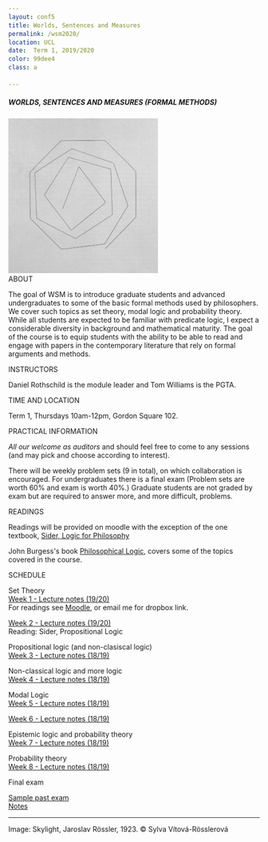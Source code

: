 ```yaml
---
layout: conf5
title: Worlds, Sentences and Measures
permalink: /wsm2020/
location: UCL
date:  Term 1, 2019/2020
color: 99dee4
class: a

---
```



##### WORLDS, SENTENCES AND MEASURES (FORMAL METHODS)

<img src="/materials/bill.jpg" width="300">

<div class="maintext" markdown="1">

<div class="title"> ABOUT </div>

The goal of WSM is to introduce graduate students and advanced undergraduates to some of the basic formal methods used by philosophers. We cover such topics as set theory, modal logic and probability theory.  While all students are expected to be familiar with predicate logic, I expect a considerable diversity in background and mathematical maturity. The goal of the course is to equip students with the ability to be able to read and engage with papers in the contemporary literature that rely on formal arguments and methods.


<div class="title"> INSTRUCTORS </div>

Daniel Rothschild is the module leader and Tom Williams is the PGTA.

<div class="title"> TIME AND LOCATION </div>

Term 1, Thursdays 10am-12pm, Gordon Square 102.

<div class="title"> PRACTICAL INFORMATION </div>

*All our welcome as auditors* and should feel free to come to any sessions (and may pick and choose according to interest).

There will be weekly problem sets  (9 in total), on which collaboration is encouraged.  For undergraduates there is a final exam (Problem sets are worth 60% and exam is worth 40%.)  Graduate students are not graded by exam but are required to answer more, and more difficult, problems.


<div class="title"> READINGS </div>

Readings will be provided on moodle with the exception of the one textbook, [Sider, Logic for Philosophy](https://www.amazon.co.uk/Logic-Philosophy-Theodore-Sider/dp/0199575584)

John Burgess's book [Philosophical Logic](https://www.amazon.co.uk/Philosophical-Princeton-Foundations-Contemporary-Philosophy/dp/0691156336), covers some of the topics covered in the course.

<p>
<div class="title"> SCHEDULE </div>
</p>

<span class="titleblack"> Set Theory </span><br>
[Week 1 - Lecture notes (19/20) ](https://www.dropbox.com/s/nkr0ukf2h8hhk8g/WSM%20Set%20Theory.pdf?dl=0)<br>
For readings see [Moodle](https://moodle.ucl.ac.uk/), or email me for dropbox link.<br>


[Week 2 - Lecture notes (19/20)](https://www.dropbox.com/s/s2woswtwsqjdau4/WSM%20ST%20%2BPL.pdf?dl=0)<br>
Reading: Sider, Propositional Logic<br>


<span class="titleblack"> Propositional logic (and non-clasiscal logic)</span><br>
[Week 3 - Lecture notes (18/19)](https://www.dropbox.com/s/kgeda670520yw78/WSM%20PL%20%2B%20NCL.pdf?dl=0)<br>


<span class="titleblack">Non-classical logic and more logic</span><br>
[Week 4 - Lecture notes (18/19)](https://www.dropbox.com/s/80whgzsugc4j5u8/WSM%20NCL%20%2B%201st.pdf?dl=0)<br>



<span class="titleblack">Modal Logic</span><br>
[Week 5 - Lecture notes (18/19)](https://www.dropbox.com/s/c2a6pisfiqfa92s/WSM18-19%20-%20Modal%20Logic.pdf?dl=0)<br>


[Week 6 - Lecture notes (18/19)](https://www.dropbox.com/s/4ucfiti0y4sjlyh/WSM18-19%20-%20Modal%20Logic%20cont.pdf?dl=0)<br>


<span class="titleblack">Epistemic logic and probability theory</span><br>
[Week 7 - Lecture notes (18/19)](https://www.dropbox.com/s/sm0pmss2lja586d/WSM16%20-%20Counterfactuals%20and%20Probability.pdf?dl=0)<br>

<span class="titleblack">Probability theory</span><br>
[Week 8 - Lecture notes (18/19)](https://www.dropbox.com/s/jpm37lazea312bj/WSM18-19%20-Probability%202.pdf?dl=0)<br>





<div class="title"> Final exam </div>

[Sample past exam](https://danielrothschild.com/wsmfinal1516.pdf)<br>
[Notes](https://www.dropbox.com/s/frvxxmpejtxvv9j/finalnotes2.pdf?dl=0)

---

Image: Skylight, Jaroslav Rössler, 1923. © Sylva Vítová-Rösslerová
